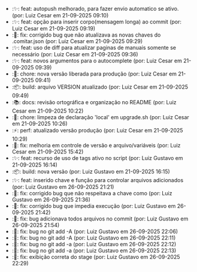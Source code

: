 - :✨: feat: autopush melhorado, para fazer envio automatico se ativo. (por: Luiz Cesar em 21-09-2025 09:10)
- :✨: feat: opção para inserir corpo(mensagem longa) ao commit (por: Luiz Cesar em 21-09-2025 09:19)
- :🐛: fix: corrigido bug que não atualizava as novas chaves do .comitar.json (por: Luiz Cesar em 21-09-2025 09:29)
- :✨: feat: uso de diff para atualizar paginas de manuais somente se necessário (por: Luiz Cesar em 21-09-2025 09:36)
- :✨: feat: novos argumentos para o autocomplete (por: Luiz Cesar em 21-09-2025 09:39)
- :🔧: chore: nova versão liberada para produção (por: Luiz Cesar em 21-09-2025 09:41)
- :📦: build: arquivo VERSION atualizado (por: Luiz Cesar em 21-09-2025 09:49)
- :📚: docs: revisão ortográfica e organização no README (por: Luiz Cesar em 21-09-2025 10:22)
- :🔧: chore: limpeza de declaração 'local' em upgrade.sh (por: Luiz Cesar em 21-09-2025 10:26)
- :⚡: perf: atualizado versão produção (por: Luiz Cesar em 21-09-2025 10:29)
- :🐛: fix: melhoria em controle de versão e arquivo/variáveis (por: Luiz Cesar em 21-09-2025 15:42)
- :✨: feat: recurso de uso de tags ativo no script (por: Luiz Gustavo em 21-09-2025 16:14)
- :📦: build: nova versão (por: Luiz Gustavo em 21-09-2025 16:15)
- :✨: feat: inserido chave e função para controlar arquivos adicionados (por: Luiz Gustavo em 26-09-2025 21:21)
- :🐛: fix: corrigido bug que não respeitava a chave como (por: Luiz Gustavo em 26-09-2025 21:36)
- :🐛: fix: corrigido bug que impedia execução (por: Luiz Gustavo em 26-09-2025 21:42)
- :🐛: fix: bug adicionava todos arquivos no commit (por: Luiz Gustavo em 26-09-2025 21:54)
- :🐛: fix: bug no git add -A (por: Luiz Gustavo em 26-09-2025 22:06)
- :🐛: fix: bug no git add -A (por: Luiz Gustavo em 26-09-2025 22:11)
- :🐛: fix: bug no git add -a (por: Luiz Gustavo em 26-09-2025 22:12)
- :🐛: fix: bug no git add -a (por: Luiz Gustavo em 26-09-2025 22:13)
- :🐛: fix: exibição correta do stage (por: Luiz Gustavo em 26-09-2025 22:29)
